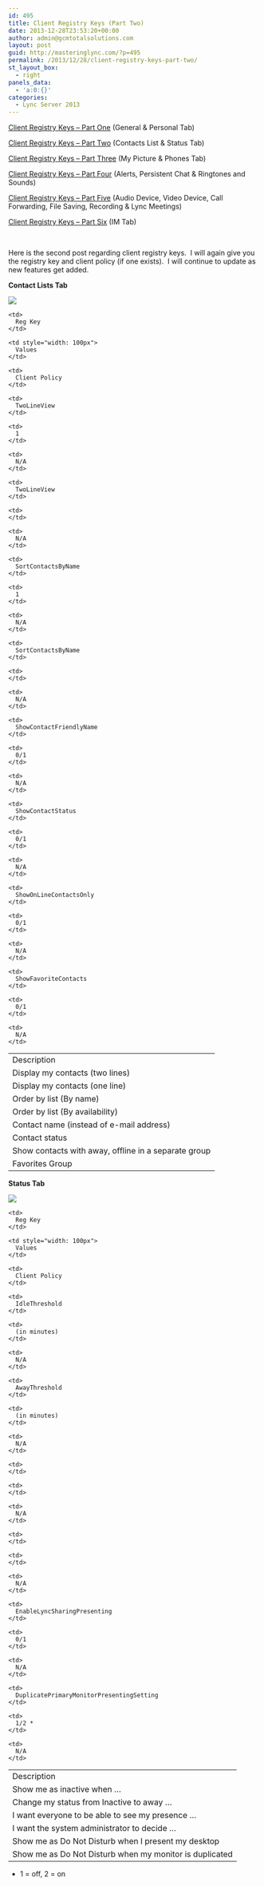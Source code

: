 ```yaml
---
id: 495
title: Client Registry Keys (Part Two)
date: 2013-12-28T23:53:20+00:00
author: admin@gcmtotalsolutions.com
layout: post
guid: http://masteringlync.com/?p=495
permalink: /2013/12/28/client-registry-keys-part-two/
st_layout_box:
  - right
panels_data:
  - 'a:0:{}'
categories:
  - Lync Server 2013
---
```

[Client Registry Keys – Part One](http://masteringlync.com/2013/09/19/client-registry-keys/) (General & Personal Tab)

[Client Registry Keys – Part Two](http://masteringlync.com/2013/12/28/client-registry-keys-part-two/) (Contacts List & Status Tab)

[Client Registry Keys – Part Three](http://masteringlync.com/2014/02/26/client-registry-keys-part-3/) (My Picture & Phones Tab)

[Client Registry Keys – Part Four](http://masteringlync.com/2014/04/14/client-registry-keys-part-4/) (Alerts, Persistent Chat & Ringtones and Sounds)

[Client Registry Keys – Part Five](http://masteringlync.com/2014/08/13/client-registry) (Audio Device, Video Device, Call Forwarding, File Saving, Recording & Lync Meetings)

[Client Registry Keys &#8211; Part Six](http://masteringlync.com/2014/10/14/client-registry-keys-part-six/) (IM Tab)

&nbsp;

Here is the second post regarding client registry keys.  I will again give you the registry key and client policy (if one exists).  I will continue to update as new features get added.

**Contact Lists Tab**

<img class="alignnone wp-image-497 size-full" src="https://masteringlync.com/wp-content/2013/11/pic11.png?resize=300%2C245&ssl=1 300w" sizes="(max-width: 730px) 100vw, 730px" data-recalc-dims="1" />

<table width="100%">
  <tr>
    <td>
      Description
    </td>
    
    <td>
      Reg Key
    </td>
    
    <td style="width: 100px">
      Values
    </td>
    
    <td>
      Client Policy
    </td>
  </tr>
  
  <tr>
    <td>
      Display my contacts (two lines)
    </td>
    
    <td>
      TwoLineView
    </td>
    
    <td>
      1
    </td>
    
    <td>
      N/A
    </td>
  </tr>
  
  <tr>
    <td>
      Display my contacts (one line)
    </td>
    
    <td>
      TwoLineView
    </td>
    
    <td>
    </td>
    
    <td>
      N/A
    </td>
  </tr>
  
  <tr>
    <td>
      Order by list (By name)
    </td>
    
    <td>
      SortContactsByName
    </td>
    
    <td>
      1
    </td>
    
    <td>
      N/A
    </td>
  </tr>
  
  <tr>
    <td>
      Order by list (By availability)
    </td>
    
    <td>
      SortContactsByName
    </td>
    
    <td>
    </td>
    
    <td>
      N/A
    </td>
  </tr>
  
  <tr>
    <td>
      Contact name (instead of e-mail address)
    </td>
    
    <td>
      ShowContactFriendlyName
    </td>
    
    <td>
      0/1
    </td>
    
    <td>
      N/A
    </td>
  </tr>
  
  <tr>
    <td>
      Contact status
    </td>
    
    <td>
      ShowContactStatus
    </td>
    
    <td>
      0/1
    </td>
    
    <td>
      N/A
    </td>
  </tr>
  
  <tr>
    <td>
      Show contacts with away, offline in a separate group
    </td>
    
    <td>
      ShowOnLineContactsOnly
    </td>
    
    <td>
      0/1
    </td>
    
    <td>
      N/A
    </td>
  </tr>
  
  <tr>
    <td>
      Favorites Group
    </td>
    
    <td>
      ShowFavoriteContacts
    </td>
    
    <td>
      0/1
    </td>
    
    <td>
      N/A
    </td>
  </tr>
</table>

**Status Tab**

<img class="alignnone wp-image-498 size-full" src="https://masteringlync.com/wp-content/uploads/2013/11/pic21.png?resize=300%2C245&ssl=1 300w" sizes="(max-width: 731px) 100vw, 731px" data-recalc-dims="1" />

<table width="100%">
  <tr>
    <td>
      Description
    </td>
    
    <td>
      Reg Key
    </td>
    
    <td style="width: 100px">
      Values
    </td>
    
    <td>
      Client Policy
    </td>
  </tr>
  
  <tr>
    <td>
      Show me as inactive when &#8230;
    </td>
    
    <td>
      IdleThreshold
    </td>
    
    <td>
      (in minutes)
    </td>
    
    <td>
      N/A
    </td>
  </tr>
  
  <tr>
    <td>
      Change my status from Inactive to away &#8230;
    </td>
    
    <td>
      AwayThreshold
    </td>
    
    <td>
      (in minutes)
    </td>
    
    <td>
      N/A
    </td>
  </tr>
  
  <tr>
    <td>
      I want everyone to be able to see my presence &#8230;
    </td>
    
    <td>
    </td>
    
    <td>
    </td>
    
    <td>
      N/A
    </td>
  </tr>
  
  <tr>
    <td>
      I want the system administrator to decide &#8230;
    </td>
    
    <td>
    </td>
    
    <td>
    </td>
    
    <td>
      N/A
    </td>
  </tr>
  
  <tr>
    <td>
      Show me as Do Not Disturb when I present my desktop
    </td>
    
    <td>
      EnableLyncSharingPresenting
    </td>
    
    <td>
      0/1
    </td>
    
    <td>
      N/A
    </td>
  </tr>
  
  <tr>
    <td>
      Show me as Do Not Disturb when my monitor is duplicated
    </td>
    
    <td>
      DuplicatePrimaryMonitorPresentingSetting
    </td>
    
    <td>
      1/2 *
    </td>
    
    <td>
      N/A
    </td>
  </tr>
</table>

* 1 = off, 2 = on